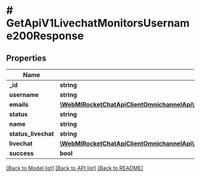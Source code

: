 # # GetApiV1LivechatMonitorsUsername200Response

## Properties

Name | Type | Description | Notes
------------ | ------------- | ------------- | -------------
**_id** | **string** |  | [optional]
**username** | **string** |  | [optional]
**emails** | [**\WebMIRocketChatApiClientOmnichannelApi\Model\GetApiV1LivechatUsersType200ResponseUsersInnerEmailsInner[]**](GetApiV1LivechatUsersType200ResponseUsersInnerEmailsInner.md) |  | [optional]
**status** | **string** |  | [optional]
**name** | **string** |  | [optional]
**status_livechat** | **string** |  | [optional]
**livechat** | [**\WebMIRocketChatApiClientOmnichannelApi\Model\GetApiV1LivechatUsersTypeId200ResponseUserLivechat**](GetApiV1LivechatUsersTypeId200ResponseUserLivechat.md) |  | [optional]
**success** | **bool** |  | [optional]

[[Back to Model list]](../../README.md#models) [[Back to API list]](../../README.md#endpoints) [[Back to README]](../../README.md)
